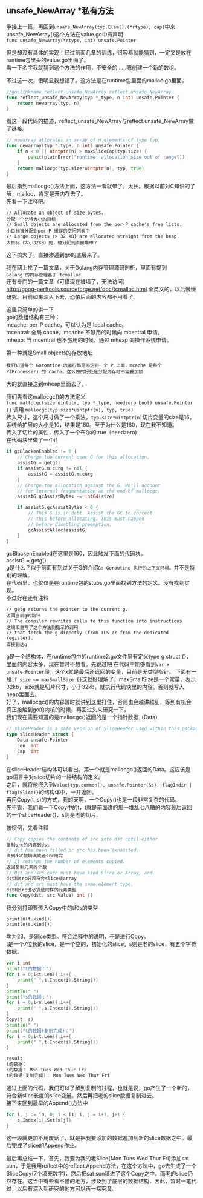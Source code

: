 ## unsafe_NewArray *私有方法

承接上一篇，再回到`unsafe_NewArray(typ.Elem().(*rtype), cap)`中来  
unsafe_NewArray()这个方法在value.go中有声明  
`func unsafe_NewArray(*rtype, int) unsafe.Pointer`

但是却没有具体的实现！经过前面几章的训练，很容易就能猜到，一定又是放在runtime包里头的value.go里面了。  
看一下名字我就猜到这个方法的作用，不安全的……嗯创建一个新的数组。  

不过这一次，很明显我想错了。这方法是在runtime包里面的malloc.go里面。  
```go
//go:linkname reflect_unsafe_NewArray reflect.unsafe_NewArray
func reflect_unsafe_NewArray(typ *_type, n int) unsafe.Pointer {
	return newarray(typ, n)
}
```
看这一段代码的描述，reflect_unsafe_NewArray与reflect.unsafe_NewArray做了链接。

```go
// newarray allocates an array of n elements of type typ.
func newarray(typ *_type, n int) unsafe.Pointer {
	if n < 0 || uintptr(n) > maxSliceCap(typ.size) {
		panic(plainError("runtime: allocation size out of range"))
	}
	return mallocgc(typ.size*uintptr(n), typ, true)
}
```

最后指到mallocgc()方法上面，这方法一看就晕了，太长。根据以前对C知识的了解，malloc，肯定是开内存去了。  
先看一下注释吧。  
```
// Allocate an object of size bytes.
分配一个比特大小的目标
// Small objects are allocated from the per-P cache's free lists.
小目标被分配到per-P 缓存的空闲列表中
// Large objects (> 32 kB) are allocated straight from the heap.
大目标（大小32KB）的，被分配到直接堆中？
```
这下搞大了，直接渗透到go的底层来了。  

我在网上找了一篇文章，关于Golang内存管理源码剖析，里面有提到  
`Golang 的内存管理基于 tcmalloc`  
还有专门的一篇文章（可惜现在被墙了，无法访问）  
http://goog-perftools.sourceforge.net/doc/tcmalloc.html
全英文的，以后慢慢研究。目前如果深入下去，恐怕后面的内容都不用看了。  

这里只简单的讲一下   
go的数组结构有三种：  
mcache: per-P cache，可以认为是 local cache。  
mcentral: 全局 cache，mcache 不够用的时候向 mcentral 申请。  
mheap: 当 mcentral 也不够用的时候，通过 mheap 向操作系统申请。  

第一种就是Small objects的存放地址

`我们知道每个 Gorontine 的运行都是绑定到一个 P 上面，mcache 是每个 P(Processer) 的 cache。这么做的好处是分配内存时不需要加锁`

大的就直接送到mheap里面去了。

我们先看这mallocgc()的方法定义  
`func mallocgc(size uintptr, typ *_type, needzero bool) unsafe.Pointer {}`
调用
`mallocgc(typ.size*uintptr(n), typ, true)`  
传入尺寸，这个尺寸做了一个乘法，`typ.size*uintptr(n)`切片变量的size是16，系统给扩展的大小是10，结果是160。至于为什么是160，现在我不知道。  
传入了切片的属性，传入了一个布尔的true（needzero)  
在代码块里做了一个if  
```go
if gcBlackenEnabled != 0 {
	// Charge the current user G for this allocation.
	assistG = getg()
	if assistG.m.curg != nil {
		assistG = assistG.m.curg
	}
	// Charge the allocation against the G. We'll account
	// for internal fragmentation at the end of mallocgc.
	assistG.gcAssistBytes -= int64(size)

	if assistG.gcAssistBytes < 0 {
		// This G is in debt. Assist the GC to correct
		// this before allocating. This must happen
		// before disabling preemption.
		gcAssistAlloc(assistG)
	}
}
```	
gcBlackenEnabled在这里是160，因此触发下面的代码块。  
assistG = getg()  
g是什么？似乎前面有到过关于G的介绍`G: Goroutine 执行的上下文环境。`并不是特别的理解。  
在代码里，也仅仅是在runtime包的stubs.go里面找到方法的定义。没有找到实现。  
不过好在还有注释  
```
// getg returns the pointer to the current g.
返回当前g的指针
// The compiler rewrites calls to this function into instructions
这编汇重写了这个方法到指示的调用
// that fetch the g directly (from TLS or from the dedicated register).
直接到达g
```
g是一个结构体，在runtime包中的runtime2.go文件里有定义type g struct {}，里面的内容太多，现在暂时不想看。先跳过吧 
在代码中能够看到`var x unsafe.Pointer`段，这个x就是最后还返回的变量，目前是无类型指针。 
下面有一段`if size <= maxSmallSize {}`这就好理解了，maxSmallSize是一个常量，表示32kb，size就是切片尺寸，小于32kb，就执行代码块里的内容。否则就写入heap里面去。  
好了，mallocgc()的内容暂时就讲到这里打住，否则也会越讲越乱，等到有机会真正接触到go的内核的时候，再回过头来研究一下。  
我们现在需要知道的是mallocgc()返回的是一个指针数据（Data）  
```go
// sliceHeader is a safe version of SliceHeader used within this package.
type sliceHeader struct {
	Data unsafe.Pointer
	Len  int
	Cap  int
}
```
在sliceHeader结构体可以看出，第一个就是mallocgo()返回的Data。这应该是go语言中对slice切片的一种结构的定义。  
之后，就将他嵌入到`Value{typ.common(), unsafe.Pointer(&s), flagIndir | flag(Slice)}`的结构体中，一并返回。  
再用Copy(t, s)的方式，我的天啊，一个Copy()也是一段非常复杂的代码。  
先不管，我们看一下Copy中的t，t就是前面讲的那一堆乱七八糟的内容最后返回的一个sliceHeader{}，s则是老的切片。  

按惯例，先看注释  
```go
// Copy copies the contents of src into dst until either
复制src的内容到dst
// dst has been filled or src has been exhausted.
直到dst被填满或者src用完
// It returns the number of elements copied.
返回复制元素的个数
// Dst and src each must have kind Slice or Array, and
dst和src必须符合slice或array
// dst and src must have the same element type.
dst和src也必须是同样的元素类型
func Copy(dst, src Value) int {}
```
我分别打印要传入Copy中的t和s的类型  
```
println(t.kind())
println(s.kind())
```
均为23，是Slice类型。符合注释中的说明，于是进行Copy。  
t是一个7位长的slice，是一个空的，初始化的slice。s则是老的slice，有五个字符数据。  
```go
var i int
print("t的数据：")
for i = 0;i<t.Len();i++{
	print(" ",t.Index(i).String())
}
println(" ")
print("s的数据：")
for i = 0;i<s.Len();i++{
	print(" ",s.Index(i).String())
}
Copy(t, s)
println(" ")
print("t的数据(复制完成)：")
for i = 0;i<t.Len();i++{
	print(" ",t.Index(i).String())
}

result:
t的数据：        
s的数据： Mon Tues Wed Thur Fri 
t的数据(复制完成)： Mon Tues Wed Thur Fri  
```
通过上面的代码，我们可以了解到复制的过程，也就是说，go产生了一个新的，符合新slice长度的slice变量。然后再把老的slice数据复制进去。  
接下来回到最早的Append()方法中  
```go
for i, j := i0, 0; i < i1; i, j = i+1, j+1 {
	s.Index(i).Set(x[j])
}
```
这一段就更加不用废话了，就是把我要添加的数据追加到新的slice数据之中。最后完成了slice的Append作业。  

最后再总结一下，首先，我要为我的老Slice{Mon Tues Wed Thur Fri}添加sat sun，于是我用reflect中的reflect.Append方法，在这个方法中，go去生成了一个SliceCopy{7个填充数字}，然后把sat sun填进了这个Copy之中。而老的slice仍然存在。这当中有些看不懂的地方，涉及到了底层的数据结构，因此，暂时一笔代过，以后有深入到研究的地方可以再一探究竟。  
